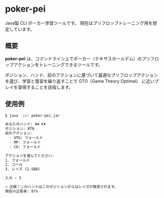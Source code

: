 # poker-pei

Java製 CLI ポーカー学習ツールです。
現在はプリフロップトレーニング用を想定しています。

## 概要

**poker-pei** は、コマンドライン上でポーカー（テキサスホールデム）のプリフロップアクションをトレーニングできるツールです。

ポジション、ハンド、前のアクションに基づいて最適なプリフロップアクションを選び、学習と復習を繰り返すことで GTO（Game Theory Optimal） に近いプレイを習得することを目指します。

## 使用例

```bash
$ java -jar poker-pei.jar

あなたのハンド: A♠ K♦
ポジション: BTN
前のアクション:
  - UTG: フォールド
  - MP: フォールド
  - CO: フォールド

アクションを選んでください:
1. フォールド
2. コール
3. レイズ (2.5BB)

入力 > 3

→ 正解！このハンドはこのポジションからはレイズが推奨されます。
現在の正答率: 87%
```
